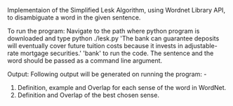 Implementaion of the Simplified Lesk Algorithm, using Wordnet Library API, to disambiguate a word in the given sentence. 

To run the program: Navigate to the path where python program is downloaded and type python ./lesk.py 'The bank can guarantee deposits will eventually cover future tuition costs because it invests in adjustable-rate mortgage securities.' 'bank' to run the code. The sentence and the word should be passed as a command line argument.

Output: Following output will be generated on running the program: -
1.	Definition, example and Overlap for each sense of the word in WordNet.
2.	Definition and Overlap of the best chosen sense.
